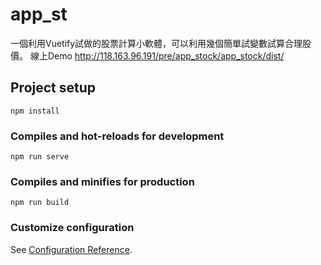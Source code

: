 # app_st

一個利用Vuetify試做的股票計算小軟體，可以利用幾個簡單試變數試算合理股價。
線上Demo
http://118.163.96.191/pre/app_stock/app_stock/dist/

## Project setup
```
npm install
```

### Compiles and hot-reloads for development
```
npm run serve
```

### Compiles and minifies for production
```
npm run build
```

### Customize configuration
See [Configuration Reference](https://cli.vuejs.org/config/).
